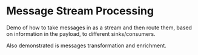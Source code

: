 # Message Stream Processing

Demo of how to take messages in as a stream and then route them, based on information in the payload, to different sinks/consumers.

Also demonstrated is messages transformation and enrichment.
